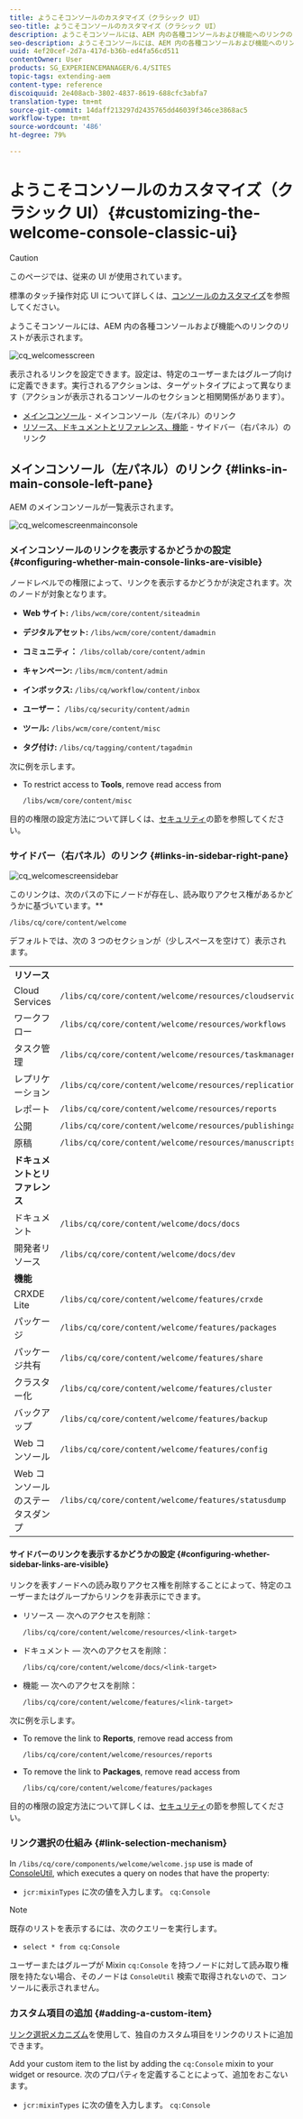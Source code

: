 ```yaml
---
title: ようこそコンソールのカスタマイズ（クラシック UI）
seo-title: ようこそコンソールのカスタマイズ（クラシック UI）
description: ようこそコンソールには、AEM 内の各種コンソールおよび機能へのリンクのリストが表示されます
seo-description: ようこそコンソールには、AEM 内の各種コンソールおよび機能へのリンクのリストが表示されます
uuid: 4ef20cef-2d7a-417d-b36b-ed4fa56cd511
contentOwner: User
products: SG_EXPERIENCEMANAGER/6.4/SITES
topic-tags: extending-aem
content-type: reference
discoiquuid: 2e408acb-3802-4837-8619-688cfc3abfa7
translation-type: tm+mt
source-git-commit: 14daff213297d2435765dd46039f346ce3868ac5
workflow-type: tm+mt
source-wordcount: '486'
ht-degree: 79%

---
```



# ようこそコンソールのカスタマイズ（クラシック UI）{#customizing-the-welcome-console-classic-ui}

>[!CAUTION]
>
>このページでは、従来の UI が使用されています。
>
>標準のタッチ操作対応 UI について詳しくは、[コンソールのカスタマイズ](/help/sites-developing/customizing-consoles-touch.md)を参照してください。

ようこそコンソールには、AEM 内の各種コンソールおよび機能へのリンクのリストが表示されます。

![cq_welcomesscreen](assets/cq_welcomescreen.png)

表示されるリンクを設定できます。設定は、特定のユーザーまたはグループ向けに定義できます。実行されるアクションは、ターゲットタイプによって異なります（アクションが表示されるコンソールのセクションと相関関係があります）。

* [メインコンソール](#links-in-main-console-left-pane) - メインコンソール（左パネル）のリンク
* [リソース、ドキュメントとリファレンス、機能](#links-in-sidebar-right-pane) - サイドバー（右パネル）のリンク

## メインコンソール（左パネル）のリンク {#links-in-main-console-left-pane}

AEM のメインコンソールが一覧表示されます。

![cq_welcomescreenmainconsole](assets/cq_welcomescreenmainconsole.png)

### メインコンソールのリンクを表示するかどうかの設定 {#configuring-whether-main-console-links-are-visible}

ノードレベルでの権限によって、リンクを表示するかどうかが決定されます。次のノードが対象となります。

* **Web サイト:** `/libs/wcm/core/content/siteadmin`

* **デジタルアセット:** `/libs/wcm/core/content/damadmin`

* **コミュニティ：** `/libs/collab/core/content/admin`

* **キャンペーン:** `/libs/mcm/content/admin`

* **インボックス:** `/libs/cq/workflow/content/inbox`

* **ユーザー：** `/libs/cq/security/content/admin`

* **ツール:** `/libs/wcm/core/content/misc`

* **タグ付け:** `/libs/cq/tagging/content/tagadmin`

次に例を示します。

* To restrict access to **Tools**, remove read access from

   `/libs/wcm/core/content/misc`

目的の権限の設定方法について詳しくは、[セキュリティ](/help/sites-administering/security.md)の節を参照してください。

### サイドバー（右パネル）のリンク {#links-in-sidebar-right-pane}

![cq_welcomescreensidebar](assets/cq_welcomescreensidebar.png)

このリンクは、次のパスの下にノードが存在し、読み取りアクセス権があるかどうかに基づいています。**

`/libs/cq/core/content/welcome`

デフォルトでは、次の 3 つのセクションが（少しスペースを空けて）表示されます。

<table> 
 <tbody> 
  <tr> 
   <td><strong>リソース</strong></td> 
   <td> </td> 
  </tr> 
  <tr> 
   <td> Cloud Services </td> 
   <td><code>/libs/cq/core/content/welcome/resources/cloudservices</code></td> 
  </tr> 
  <tr> 
   <td> ワークフロー</td> 
   <td><code>/libs/cq/core/content/welcome/resources/workflows</code></td> 
  </tr> 
  <tr> 
   <td> タスク管理</td> 
   <td><code>/libs/cq/core/content/welcome/resources/taskmanager</code></td> 
  </tr> 
  <tr> 
   <td> レプリケーション</td> 
   <td><code>/libs/cq/core/content/welcome/resources/replication</code></td> 
  </tr> 
  <tr> 
   <td> レポート</td> 
   <td><code>/libs/cq/core/content/welcome/resources/reports</code></td> 
  </tr> 
  <tr> 
   <td> 公開</td> 
   <td><code>/libs/cq/core/content/welcome/resources/publishingadmin</code></td> 
  </tr> 
  <tr> 
   <td> 原稿</td> 
   <td><code>/libs/cq/core/content/welcome/resources/manuscriptsadmin</code></td> 
  </tr> 
  <tr> 
   <td><strong>ドキュメントとリファレンス</strong></td> 
   <td> </td> 
  </tr> 
  <tr> 
   <td> ドキュメント</td> 
   <td><code>/libs/cq/core/content/welcome/docs/docs</code></td> 
  </tr> 
  <tr> 
   <td> 開発者リソース</td> 
   <td><code>/libs/cq/core/content/welcome/docs/dev</code></td> 
  </tr> 
  <tr> 
   <td><strong>機能</strong></td> 
   <td> </td> 
  </tr> 
  <tr> 
   <td> CRXDE Lite</td> 
   <td><code>/libs/cq/core/content/welcome/features/crxde</code></td> 
  </tr> 
  <tr> 
   <td> パッケージ</td> 
   <td><code>/libs/cq/core/content/welcome/features/packages</code></td> 
  </tr> 
  <tr> 
   <td> パッケージ共有</td> 
   <td><code>/libs/cq/core/content/welcome/features/share</code></td> 
  </tr> 
  <tr> 
   <td> クラスター化</td> 
   <td><code>/libs/cq/core/content/welcome/features/cluster</code></td> 
  </tr> 
  <tr> 
   <td> バックアップ</td> 
   <td><code>/libs/cq/core/content/welcome/features/backup</code></td> 
  </tr> 
  <tr> 
   <td> Web コンソール<br /> </td> 
   <td><code>/libs/cq/core/content/welcome/features/config</code></td> 
  </tr> 
  <tr> 
   <td> Web コンソールのステータスダンプ<br /> </td> 
   <td><code>/libs/cq/core/content/welcome/features/statusdump</code></td> 
  </tr> 
 </tbody> 
</table>

#### サイドバーのリンクを表示するかどうかの設定 {#configuring-whether-sidebar-links-are-visible}

リンクを表すノードへの読み取りアクセス権を削除することによって、特定のユーザーまたはグループからリンクを非表示にできます。

* リソース — 次へのアクセスを削除：

   `/libs/cq/core/content/welcome/resources/<link-target>`

* ドキュメント — 次へのアクセスを削除：

   `/libs/cq/core/content/welcome/docs/<link-target>`

* 機能 — 次へのアクセスを削除：

   `/libs/cq/core/content/welcome/features/<link-target>`

次に例を示します。

* To remove the link to **Reports**, remove read access from

   `/libs/cq/core/content/welcome/resources/reports`

* To remove the link to **Packages**, remove read access from

   `/libs/cq/core/content/welcome/features/packages`

目的の権限の設定方法について詳しくは、[セキュリティ](/help/sites-administering/security.md)の節を参照してください。

### リンク選択の仕組み {#link-selection-mechanism}

In `/libs/cq/core/components/welcome/welcome.jsp` use is made of [ConsoleUtil](https://helpx.adobe.com/experience-manager/6-4/sites/developing/using/reference-materials/javadoc/com/day/cq/commons/ConsoleUtil.html), which executes a query on nodes that have the property:

* `jcr:mixinTypes` に次の値を入力します。 `cq:Console`

>[!NOTE]
>
>既存のリストを表示するには、次のクエリーを実行します。
>
>* `select * from cq:Console`

>



ユーザーまたはグループが Mixin `cq:Console` を持つノードに対して読み取り権限を持たない場合、そのノードは `ConsoleUtil` 検索で取得されないので、コンソールに表示されません。

### カスタム項目の追加 {#adding-a-custom-item}

[リンク選択メカニズム](#link-selection-mechanism)を使用して、独自のカスタム項目をリンクのリストに追加できます。

Add your custom item to the list by adding the `cq:Console` mixin to your widget or resource. 次のプロパティを定義することによって、追加をおこないます。

* `jcr:mixinTypes` に次の値を入力します。 `cq:Console`

